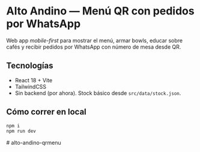 # Alto Andino — Menú QR con pedidos por WhatsApp

Web app _mobile-first_ para mostrar el menú, armar bowls, educar sobre cafés y recibir pedidos por WhatsApp con número de mesa desde QR.

## Tecnologías

- React 18 + Vite
- TailwindCSS
- Sin backend (por ahora). Stock básico desde `src/data/stock.json`.

## Cómo correr en local

```bash
npm i
npm run dev
```
#   a l t o - a n d i n o - q r m e n u  
 